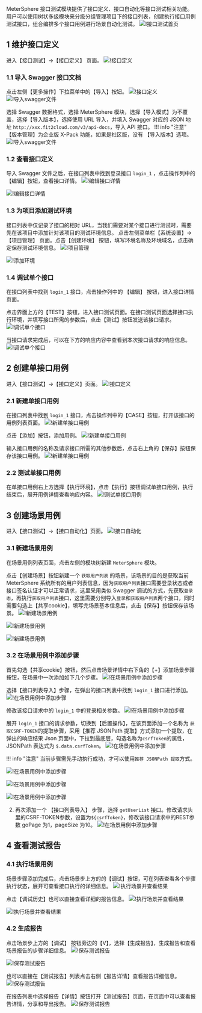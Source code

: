 MeterSphere 接口测试模块提供了接口定义、接口自动化等接口测试相关功能。
用户可以使用树状多级模块来分级分组管理项目下的接口列表，创建执行接口用例测试接口，组合编排多个接口用例进行场景自动化测试。
![!接口测试首页](../../img/quick_start/api/接口测试首页.png)

## 1 维护接口定义
进入【接口测试】->【接口定义】 页面。
![!接口定义](../img/quick_start/api/接口定义.png)

### 1.1 导入 Swagger 接口文档
点击左侧【更多操作】下拉菜单中的【导入】按钮。
![!接口定义](../img/quick_start/api/接口定义.png)
![!导入swagger文件](../img/quick_start/api/导入swagger文件1.png)

选择 Swagger 数据格式，选择 MeterSphere 模块，选择【导入模式】为不覆盖，选择【导入版本】，选择使用 URL 导入，并填入 Swagger 对应的 JSON 地址 `http://xxx.fit2cloud.com/v3/api-docs`，导入 API 接口。
!!! info "注意"
    【版本管理】为企业版 X-Pack 功能，如果是社区版，没有 【导入版本】选项。 
![!导入swagger文件](../img/quick_start/api/导入swagger文件2.png)

### 1.2 查看接口定义
导入 Swagger 文件之后，在接口列表中找到登录接口 `login_1` ，点击操作列中的【编辑】按钮，查看接口详情。
![!编辑接口详情](../img/quick_start/api/编辑接口详情1.png)

![!编辑接口详情](../img/quick_start/api/编辑接口详情2.png)

### 1.3 为项目添加测试环境
接口列表中仅记录了接口的相对 URL，当我们需要对某个接口进行测试时，需要先在该项目中添加针对该项目的测试环境信息。
点击左侧菜单栏【系统设置】->【项目管理】 页面。点击【创建环境】 按钮，填写环境名称及环境域名，点击确定保存测试环境信息。
![!项目管理](../img/quick_start/api/环境管理.png)

![!添加环境](../img/quick_start/api/添加环境2.png)

### 1.4 调试单个接口
在接口列表中找到 `login_1` 接口，点击操作列中的 【编辑】 按钮，进入接口详情页面。

点击界面上方的【TEST】按钮，进入接口测试页面。在接口测试页面选择接口执行环境，并填写接口所需的参数后，点击【测试】按钮发送该接口请求。
![!调试单个接口](../img/quick_start/api/调试单个接口2.png)

当接口请求完成后，可以在下方的响应内容中查看到本次接口请求的响应信息。
![!调试单个接口](../img/quick_start/api/调试单个接口3.png)

## 2 创建单接口用例
进入【接口测试】->【接口定义】页面。
![!接口定义](../img/quick_start/api/接口定义.png)

### 2.1 新建单接口用例
在接口列表中找到 `login_1` 接口，点击操作列中的【CASE】按钮，打开该接口的用例列表页面。
![!新建单接口用例](../img/quick_start/api/新建单接口用例1.png)

点击【添加】按钮，添加用例。
![!新建单接口用例](../img/quick_start/api/新建单接口用例2.png)

输入接口用例的名称及请求接口所需的其他参数后，点击右上角的【保存】按钮保存该接口用例。
![!新建单接口用例](../img/quick_start/api/新建单接口用例3.png)

### 2.2 测试单接口用例
在单接口用例右上方选择【执行环境】，点击【执行】按钮调试单接口用例，执行结束后，展开用例详情查看响应内容。
![!测试单接口用例](../img/quick_start/api/测试单接口用例1.png)

## 3 创建场景用例
进入【接口测试】->【接口自动化】页面。
![!接口自动化](../img/quick_start/api/接口自动化.png)

### 3.1 新建场景用例
在场景用例列表页面，点击左侧的模块树新建 `MeterSphere` 模块。

点击【创建场景】按钮新建一个 `获取用户列表` 的场景，该场景的目的是获取当前 MeterSphere 系统所有的用户列表信息，因为`获取用户列表`接口需要登录状态或者接口签名认证才可以正常请求，这里采用类似 Swagger 调试的方式，先获取`登录态`，再执行`获取用户列表`接口，这里需要分别导入`登录`和`获取用户列表`两个接口，同时需要勾选上【共享cookie】，填写完场景基本信息后，点击【保存】按钮保存该场景。
![!新建场景用例](../img/quick_start/api/新建场景用例1.png)

![!新建场景用例](../img/quick_start/api/新建场景用例2.png)

![!新建场景用例](../img/quick_start/api/新建场景用例3.png)

### 3.2 在场景用例中添加步骤
首先勾选【共享cookie】按钮，然后点击场景详情中右下角的【+】添加场景步骤按钮，在场景中一次添加如下几个步骤。
![!在场景用例中添加步骤](../img/quick_start/api/在场景用例中添加步骤1.png)

选择【接口列表导入】步骤，在弹出的接口列表中找到 `login_1` 接口进行添加。
![!在场景用例中添加步骤](../img/quick_start/api/在场景用例中添加步骤2.png)

修改该接口请求中的 `login_1` 中的登录相关参数。
![!在场景用例中添加步骤](../img/quick_start/api/在场景用例中添加步骤3.png)


展开 `login_1` 接口的请求参数，切换到【后置操作】，在该页面添加一个名称为 `获取CSRF-TOKEN`的提取步骤，采用【推荐 JSONPath 提取】方式添加一个提取，在弹出的响应结果 Json 页面中，下拉到最底层，勾选名称为`csrfToken`的属性，JSONPath 表达式为 `$.data.csrfToken`。
![!在场景用例中添加步骤](../img/quick_start/api/在场景用例中添加步骤4.png)

!!! info "注意"
    当前步骤需先手动执行成功，才可以使用`推荐 JSONPath 提取`方式。

![!在场景用例中添加步骤](../img/quick_start/api/在场景用例中添加步骤5.png)

![!在场景用例中添加步骤](../img/quick_start/api/在场景用例中添加步骤6.png)

![!在场景用例中添加步骤](../img/quick_start/api/在场景用例中添加步骤7.png)
    
2. 再次添加一个 【接口列表导入】 步骤，选择 `getUserList` 接口。修改请求头里的CSRF-TOKEN参数，设置为`${csrfToken}`，修改该接口请求中的REST参数 goPage 为1，pageSize 为10。
  ![!在场景用例中添加步骤](../img/quick_start/api/在场景用例中添加步骤8.png)

## 4 查看测试报告
### 4.1 执行场景用例
场景步骤添加完成后，点击场景步上方的的【调试】按钮，可在列表查看各个步骤执行状态，展开可查看接口执行的详细信息。
![!执行场景并查看结果](../img/quick_start/api/调试场景1.png)

点击【调试历史】也可以直接查看详细的报告信息。
![!执行场景并查看结果](../img/quick_start/api/调试场景2.png)

![!执行场景并查看结果](../img/quick_start/api/调试场景3.png)

### 4.2 生成报告
点击场景步上方的【调试】 按钮旁边的【V】，选择【生成报告】，生成报告和查看场景报告的步骤详细信息。
![!保存测试报告](../img/quick_start/api/生成报告1.png)

![!保存测试报告](../img/quick_start/api/生成报告2.png)

也可以直接在【测试报告】列表点击右侧【报告详情】查看报告详细信息。
![!保存测试报告](../img/quick_start/api/生成报告3.png)

在报告列表中选择报告【详情】按钮打开【测试报告】页面，在页面中可以查看报告详情，分享和导出报告。
![!保存测试报告](../img/quick_start/api/生成报告4.png)
